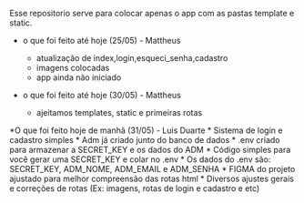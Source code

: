 Esse repositorio serve para colocar apenas o app com as pastas template e static.
* o que foi feito até hoje (25/05) - Mattheus
    * atualização de index,login,esqueci_senha,cadastro
    * imagens colocadas
    * app ainda não iniciado

* o que foi feito até  hoje (30/05) - Mattheus
    * ajeitamos templates, static e primeiras rotas

*O que foi feito hoje de manhã (31/05) - Luis Duarte
    * Sistema de login e cadastro simples
    * Adm já criado junto do banco de dados
    * .env criado para armazenar a SECRET_KEY e os dados do ADM
    * Código simples para você gerar uma SECRET_KEY e colar no .env
    * Os dados do .env são: SECRET_KEY, ADM_NOME, ADM_EMAIL e ADM_SENHA
    * FIGMA do projeto ajustado para melhor compreensão das rotas html
    * Diversos ajustes gerais e correções de rotas (Ex: imagens, rotas de login e cadastro e etc)